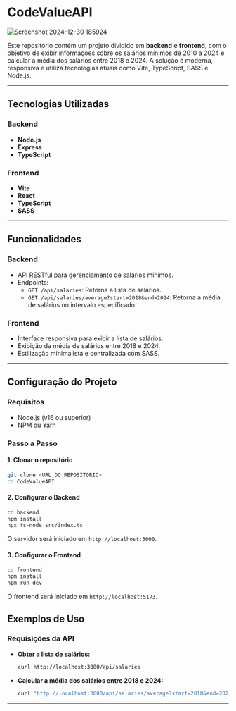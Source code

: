# CodeValueAPI

![Screenshot 2024-12-30 185924](https://github.com/user-attachments/assets/5aa81191-9dc0-494c-bf1e-1ac614e7aac3)

Este repositório contém um projeto dividido em **backend** e **frontend**, com o objetivo de exibir informações sobre os salários mínimos de 2010 a 2024 e calcular a média dos salários entre 2018 e 2024. A solução é moderna, responsiva e utiliza tecnologias atuais como Vite, TypeScript, SASS e Node.js.

---

## Tecnologias Utilizadas

### Backend
- **Node.js**
- **Express**
- **TypeScript**

### Frontend
- **Vite**
- **React**
- **TypeScript**
- **SASS**

---

## Funcionalidades

### Backend
- API RESTful para gerenciamento de salários mínimos.
- Endpoints:
  - `GET /api/salaries`: Retorna a lista de salários.
  - `GET /api/salaries/average?start=2018&end=2024`: Retorna a média de salários no intervalo especificado.

### Frontend
- Interface responsiva para exibir a lista de salários.
- Exibição da média de salários entre 2018 e 2024.
- Estilização minimalista e centralizada com SASS.

---

## Configuração do Projeto

### Requisitos
- Node.js (v16 ou superior)
- NPM ou Yarn

### Passo a Passo

#### 1. Clonar o repositório
```bash
git clone <URL_DO_REPOSITORIO>
cd CodeValueAPI
```

#### 2. Configurar o Backend
```bash
cd backend
npm install
npx ts-node src/index.ts
```
O servidor será iniciado em `http://localhost:3000`.

#### 3. Configurar o Frontend
```bash
cd frontend
npm install
npm run dev
```
O frontend será iniciado em `http://localhost:5173`.

## Exemplos de Uso

### Requisições da API
- **Obter a lista de salários:**
  ```bash
  curl http://localhost:3000/api/salaries
  ```
- **Calcular a média dos salários entre 2018 e 2024:**
  ```bash
  curl "http://localhost:3000/api/salaries/average?start=2018&end=2024"
  ```

---
